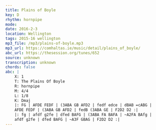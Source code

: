 ```yaml
---
title: Plains of Boyle
key: D
rhythm: hornpipe
mode: 
date: 2016-2-3
location: Wellington
tags: 2015-16 wellington
mp3_file: /mp3/plains-of-boyle.mp3
mp3_url: https://comhaltas.ie/music/detail/plains_of_boyle/
abc_url: https://thesession.org/tunes/652
source: unknown
transcription: unknown
chords: false
abc: |
    X: 1
    T: The Plains Of Boyle
    R: hornpipe
    M: 4/4
    L: 1/8
    K: Dmaj
    |: FG | AFDE FEDF | (3ABA GB AFD2 | fedf edce | dBAB =cABG |
    AFDE FEDF | (3ABA GB AFD2 | fedB (3ABA GE | F2D2 D2 :|
    |: fg | afdf g2fe | dfed BAFG | (3ABA FA BAFA | ~A2FA BAfg |
    afdf g2fe | dfed BAFG | ~A3F GBAG | F2D2 D2 :|
---
```

